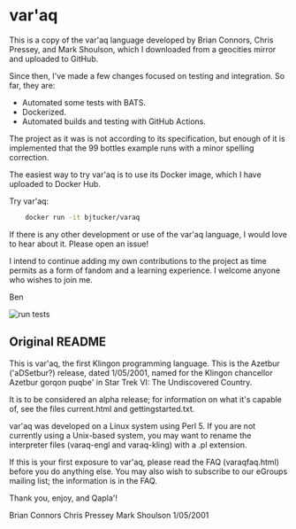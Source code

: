 # var'aq

This is a copy of the var'aq language developed by Brian Connors, Chris Pressey, and Mark Shoulson, which I downloaded from a geocities mirror and uploaded to GitHub.

Since then, I've made a few changes focused on testing and integration. So far, they are:

- Automated some tests with BATS.
- Dockerized.
- Automated builds and testing with GitHub Actions.

The project as it was is not according to its specification, but enough of it is implemented that the 99 bottles example runs with a minor spelling correction.

The easiest way to try var'aq is to use its Docker image, which I have uploaded to Docker Hub.

Try var'aq:

```bash
    docker run -it bjtucker/varaq
```

If there is any other development or use of the var'aq language, I would love to hear about it. Please open an issue!

I intend to continue adding my own contributions to the project as time permits as a form of fandom and a learning experience. I welcome anyone who wishes to join me.

Ben


![run tests](https://github.com/bjtucker/varaq/actions/workflows/main.yml/badge.svg)


## Original README

This is var'aq, the first Klingon programming language. This is the
Azetbur ('aDSetbur?) release, dated 1/05/2001, named for the Klingon
chancellor Azetbur gorqon puqbe' in Star Trek VI: The Undiscovered
Country. 

It is to be considered an alpha release; for information on what
it's capable of, see the files current.html and gettingstarted.txt. 

var'aq was developed on a Linux system using Perl 5. If you are not currently
using a Unix-based system, you may want to rename the interpreter files
(varaq-engl and varaq-kling) with a .pl extension.

If this is your first exposure to var'aq, please read the FAQ
(varaqfaq.html) before you do anything else. You may also wish to
subscribe to our eGroups mailing list; the information is in the FAQ.

Thank you, enjoy, and Qapla'!

Brian Connors
Chris Pressey
Mark Shoulson
1/05/2001
